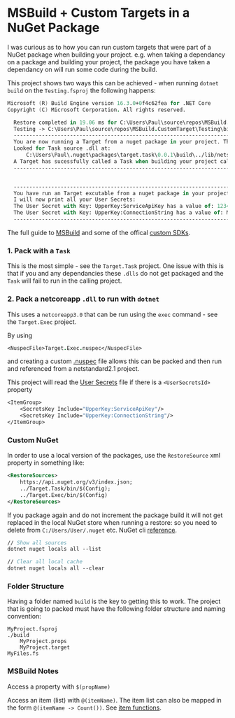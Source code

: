 # MSBuild + Custom Targets in a NuGet Package

I was curious as to how you can run custom targets that were part of a NuGet package when building your project. e.g. when taking a dependancy on a package and building your project, the package you have taken a dependancy on will run some code during the build.

This project shows two ways this can be achieved - when running `dotnet build` on the `Testing.fsproj` the following happens:

```fsharp
Microsoft (R) Build Engine version 16.3.0+0f4c62fea for .NET Core
Copyright (C) Microsoft Corporation. All rights reserved.

  Restore completed in 19.06 ms for C:\Users\Paul\source\repos\MSBuild.CustomTarget\Testing\Testing.fsproj.
  Testing -> C:\Users\Paul\source\repos\MSBuild.CustomTarget\Testing\bin\Debug\netcoreapp3.0\Testing.dll
  --------------------------------------------------------------------------------------------
  You are now running a Target from a nuget package in your project. This target calls a Task.
  Looked for Task source .dll at:
      C:\Users\Paul\.nuget\packages\target.task\0.0.1\build\../lib/netstandard2.1/Target.Task.dll
  A Target has sucessfully called a Task when building your project called 'Testing'
  --------------------------------------------------------------------------------------------


  --------------------------------------------------------------------------------------------
  You have run an Target excutable from a nuget package in your project 'Testing'
  I will now print all your User Secrets:
  The User Secret with Key: UpperKey:ServiceApiKey has a value of: 12345
  The User Secret with Key: UpperKey:ConnectionString has a value of: MyConnString
  --------------------------------------------------------------------------------------------
```
The full guide to [MSBuild](https://docs.microsoft.com/en-us/visualstudio/msbuild/msbuild?view=vs-2019) and some of the offical [custom SDKs](https://github.com/microsoft/MSBuildSdks).

### 1. Pack with a `Task`
This is the most simple - see the `Target.Task` project. One issue with this is that if you and any dependancies these `.dlls` do not get packaged and the `Task` will fail to run in the calling project.

### 2. Pack a netcoreapp `.dll` to run with `dotnet`

This uses a `netcoreapp3.0` that can be run using the `exec` command - see the `Target.Exec` project.

By using
```fsharp
<NuspecFile>Target.Exec.nuspec</NuspecFile>
```
and creating a custom [.nuspec](https://docs.microsoft.com/en-us/nuget/reference/nuspec) file allows this can be packed and then run and referenced from a netstandard2.1 project.

This project will read the [User Secrets](https://docs.microsoft.com/en-us/aspnet/core/security/app-secrets?view=aspnetcore-3.0&tabs=windows) file if there is a `<UserSecretsId>` property
```fsharp
<ItemGroup>
    <SecretsKey Include="UpperKey:ServiceApiKey"/>
    <SecretsKey Include="UpperKey:ConnectionString"/>
</ItemGroup>
```
### Custom NuGet

In order to use a local version of the packages, use the `RestoreSource` xml property in something like:

```xml
<RestoreSources>
    https://api.nuget.org/v3/index.json;
    ../Target.Task/bin/$(Config);
    ../Target.Exec/bin/$(Config)
</RestoreSources>
```

If you package again and do not increment the package build it will not get replaced in the local NuGet store when running a restore: so you need to delete from `C:/Users/User/.nuget` etc. NuGet cli [reference](https://docs.microsoft.com/en-us/nuget/reference/nuget-exe-cli-reference).

```fsharp
// Show all sources
dotnet nuget locals all --list

// Clear all local cache
dotnet nuget locals all --clear
```

### Folder Structure

Having a folder named `build` is the key to getting this to work. The project that is going to packed must have the following folder structure and naming convention:

```
MyProject.fsproj
./build
    MyProject.props
    MyProject.target
MyFiles.fs
```

### MSBuild Notes

Access a property with `$(propName)`

Access an item (list) with `@(itemName)`. The item list can also be mapped in the form `@(itemName -> Count())`.
See [item functions](https://docs.microsoft.com/en-us/visualstudio/msbuild/item-functions?view=vs-2019).